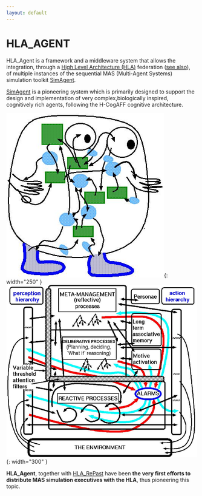 ```yaml
---
layout: default
---
```


# HLA_AGENT

HLA_Agent is a framework and a middleware system that allows the integration, through a [High Level Architecture (HLA)](https://standards.ieee.org/ieee/1516/3744/) federation ([see also](https://www.sisostandards.org/)), 
of multiple instances of the sequential MAS (Multi-Agent Systems) simulation toolkit [SimAgent](https://www.cs.bham.ac.uk/research/projects/poplog/packages/simagent.html). 

[SimAgent](https://www.cs.bham.ac.uk/research/projects/poplog/packages/simagent.html) is a pioneering system which is primarily designed to support the design and implementation of very complex,biologically inspired, cognitively rich agents, following the H-CogAFF cognitive architecture. 

![](/assets/images/hla-agent/arch.jpg){: width="250" } 
![](/assets/images/hla-agent/hcogaff.jpg){: width="300" }



 **HLA_Agent**, together with [HLA_RePast](https://hla-repast.github.io/) have been **the very first efforts to distribute MAS simulation executives with the HLA**, thus pioneering this topic.






